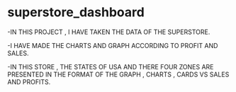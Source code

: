 # superstore_dashboard
-IN THIS PROJECT , I HAVE TAKEN THE DATA OF THE SUPERSTORE.

-I HAVE MADE THE CHARTS AND GRAPH ACCORDING TO PROFIT AND SALES.

-IN THIS STORE , THE STATES OF USA AND THERE FOUR ZONES ARE PRESENTED IN THE FORMAT OF THE GRAPH , CHARTS , CARDS VS SALES AND PROFITS.
